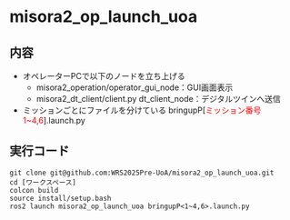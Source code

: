 # misora2_op_launch_uoa
## 内容
 - オペレーターPCで以下のノードを立ち上げる
    - misora2_operation/operator_gui_node：GUI画面表示
    - misora2_dt_client/client.py dt_client_node：デジタルツインへ送信
 - ミッションごとにファイルを分けている bringupP[<font color="red">ミッション番号1~4,6</font>].launch.py

## 実行コード
~~~bash!
git clone git@github.com:WRS2025Pre-UoA/misora2_op_launch_uoa.git
cd [ワークスペース]
colcon build
source install/setup.bash
ros2 launch misora2_op_launch_uoa bringupP<1~4,6>.launch.py
~~~